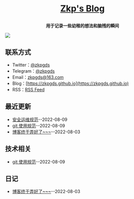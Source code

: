 **<p align="center">[Zkp's Blog](https://zkpgds.github.io)</p>**
====

**<p align="center">用于记录一些幼稚的想法和脑残的瞬间</p>**
[![](https://raw.githubusercontent.com/zkpgds/blog/main/img/IMG_216.JPEG)](https://zkpgds.github.io)

## 联系方式
- Twitter：[@zkpgds](https://twitter.com/zkpgds)
- Telegram：[@zkpgds](https://t.me/zkpgds)
- Email：[zkpgds@163.com](mailto:zkpgds@163.com)
- Blog：[https://zkpgds.github.io](https://zkpgds.github.io)
- RSS：[RSS Feed](https://raw.githubusercontent.com/zkpgds/blog/master/feed.xml)
## 最近更新
- [安全运维规范](https://github.com/zkpgds/blog/issues/6)--2022-08-09
- [git 使用规范](https://github.com/zkpgds/blog/issues/5)--2022-08-09
- [博客终于弄好了~~~](https://github.com/zkpgds/blog/issues/4)--2022-08-03
## 技术相关
- [git 使用规范](https://github.com/zkpgds/blog/issues/5)--2022-08-09
## 日记
- [博客终于弄好了~~~](https://github.com/zkpgds/blog/issues/4)--2022-08-03

